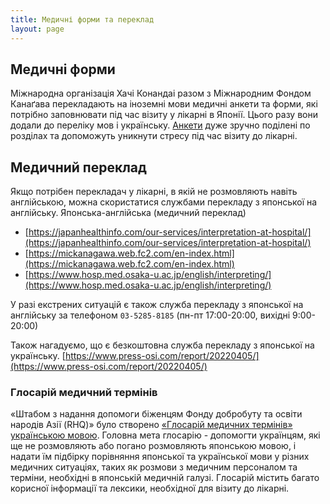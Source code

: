 ```yaml
---
title: Медичні форми та переклад
layout: page
---
```


## Медичні форми

Міжнародна організація Хачі Конандаі разом з Міжнародним Фондом Канаґава перекладають на іноземні мови медичні анкети та форми, які потрібно заповнювати під час візиту у лікарні в Японії. Цього разу вони додали до переліку мов і українську. [Анкети](https://kifjp.org/medical/ukraine) дуже зручно поділені по розділах та допоможуть уникнути стресу під час візиту до лікарні.

## Медичний переклад

Якщо потрібен перекладач у лікарні, в якій не розмовляють навіть англійською, можна скористатися службами перекладу з японської на англійську.
Японська-англійська (медичний переклад)

- [https://japanhealthinfo.com/our-services/interpretation-at-hospital/](https://japanhealthinfo.com/our-services/interpretation-at-hospital/)
- [https://mickanagawa.web.fc2.com/en-index.html](https://mickanagawa.web.fc2.com/en-index.html)
- [https://www.hosp.med.osaka-u.ac.jp/english/interpreting/](https://www.hosp.med.osaka-u.ac.jp/english/interpreting/)

У разі екстрених ситуацій є також служба перекладу з японської на англійську за телефоном `03-5285-8185` (пн-пт 17:00-20:00, вихідні 9:00-20:00)

Також нагадуємо, що є безкоштовна служба перекладу з японської на українську.  [https://www.press-osi.com/report/20220405/](https://www.press-osi.com/report/20220405/)


### Глосарій медичний термінів

«Штабом з надання допомоги біженцям Фонду добробуту та освіти народів Азії (RHQ)» було створено [«Глосарій медичних термінів» українською мовою](https://www.rhq.gr.jp/%E5%8C%BB%E7%99%82%E7%94%A8%E8%AA%9E%E9%9B%86/). Головна мета глосарію - допомогти українцям, які ще не розмовляють або погано розмовляють японською мовою, і надати їм підбірку порівняння японської та української мови у різних медичних ситуаціях, таких як розмови з медичним персоналом та терміни, необхідні в японській медичній галузі. Глосарій містить багато корисної інформації та лексики, необхідної для візиту до лікарні.
